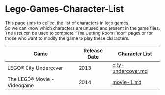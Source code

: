 # Lego-Games-Character-List  
This page aims to collect the list of characters in lego games.  
So we can know which characters are unused and present in the game files.  
The lists can be used to complete "The Cutting Room Floor" pages or for those who want to modify the game to play these characters.  

|Game|Release Date|Character List
|-|-|-|
LEGO® City Undercover|2013|[city-undercover.md](https://github.com/Calvineries/Lego-Games-Character-List/blob/main/city-undercover.md)
The LEGO® Movie - Videogame|2014|[movie-1.md](https://github.com/Calvineries/Lego-Games-Character-List/blob/main/movie-1.md)
